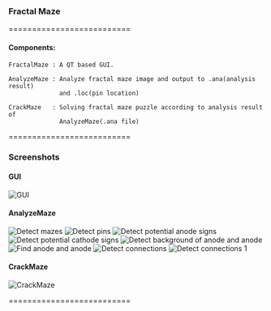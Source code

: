 ### Fractal Maze

==========================

#### Components: ####

    FractalMaze : A QT based GUI.

    AnalyzeMaze : Analyze fractal maze image and output to .ana(analysis result)
                  and .loc(pin location)

    CrackMaze   : Solving fractal maze puzzle according to analysis result of
                  AnalyzeMaze(.ana file)

==========================

### Screenshots ###

#### GUI ####
<img src="https://raw.github.com/lizijian/Fractal-Maze/master/docs/GUI/1.jpg" title="GUI" />

#### AnalyzeMaze ####
<img src="https://raw.github.com/lizijian/Fractal-Maze/master/docs/AnalyzeMaze-images/9.jpg" title="Detect mazes" />

<img src="https://raw.github.com/lizijian/Fractal-Maze/master/docs/AnalyzeMaze-images/10.jpg" title="Detect pins" />

<img src="https://raw.github.com/lizijian/Fractal-Maze/master/docs/AnalyzeMaze-images/5.jpg" title="Detect potential anode signs" />

<img src="https://raw.github.com/lizijian/Fractal-Maze/master/docs/AnalyzeMaze-images/5.jpg" title="Detect potential cathode signs" />

<img src="https://raw.github.com/lizijian/Fractal-Maze/master/docs/AnalyzeMaze-images/4.jpg" title="Detect background of anode and anode" />

<img src="https://raw.github.com/lizijian/Fractal-Maze/master/docs/AnalyzeMaze-images/11.jpg" title="Find anode and anode" />

<img src="https://raw.github.com/lizijian/Fractal-Maze/master/docs/AnalyzeMaze-images/18.jpg" title="Detect connections" />

<img src="https://raw.github.com/lizijian/Fractal-Maze/master/docs/AnalyzeMaze-images/19.jpg" title="Detect connections 1" />

#### CrackMaze ####
<img src="https://raw.github.com/lizijian/Fractal-Maze/master/docs/CrackMaze/1.jpg" title="CrackMaze" />

==========================
